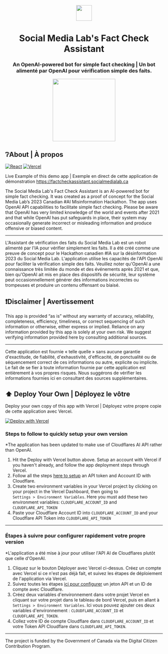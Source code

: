 <div align="center">
  <a href="#"><img src="https://socialmedialab.ca/wp-content/uploads/2022/05/TMU_TRSM_SocialMediaLab_transparent_WHITE-1.png.webp" height="50px" /></a>
  <h1>Social Media Lab's Fact Check Assistant<h3>An OpenAI-powered bot for simple fact checking | Un bot alimenté par OpenAI pour vérification simple des faits.</h3></h1>
  <a href="https://factcheckassistant.socialmedialab.ca/" target="_blank">
    <img src="https://factcheckassistant.socialmedialab.ca/assets/img/avataaars.svg" height="200px" />
  </a>
</div>

## ❔About | À propos
[![React](https://img.shields.io/badge/made%20with%20react-%2320232a.svg?style=for-the-badge&logo=react&logoColor=%2361DAFB)](#)
[![Vercel](https://img.shields.io/badge/deployed%20with%20vercel-%23000000.svg?style=for-the-badge&logo=vercel&logoColor=white)](#)

Live Example of this demo app | Exemple en direct de cette application de démonstration
https://factcheckassistant.socialmedialab.ca

The Social Media Lab's Fact Check Assistant is an AI-powered bot for simple fact checking. It was created as a proof of concept for the Social Media Lab’s 2023 Canadian #AI Misinformation Hackathon. The app uses OpenAI API capabilities to facilitate simple fact checking. Please be aware that OpenAI has very limited knowledge of the world and events after 2021 and that while OpenAI has put safeguards in place, their system may occasionally generate incorrect or misleading information and produce offensive or biased content.

--------------

L'Assistant de vérification des faits du Social Media Lab est un robot alimenté par l'IA pour vérifier simplement les faits. Il a été créé comme une preuve de concept pour le Hackathon canadien #IA sur la désinformation 2023 du Social Media Lab. L'application utilise les capacités de l'API OpenAI pour faciliter la vérification simple des faits. Veuillez noter qu'OpenAI a une connaissance très limitée du monde et des événements après 2021 et que, bien qu'OpenAI ait mis en place des dispositifs de sécurité, leur système peut occasionnellement générer des informations incorrectes ou trompeuses et produire un contenu offensant ou biaisé.


## ❗Disclaimer | Avertissement
This app is provided “as is” without any warranty of accuracy, reliability, completeness, efficiency, timeliness, or correct sequencing of such information or otherwise, either express or implied. Reliance on any information provided by this app is solely at your own risk. We suggest verifying information provided here by consulting additional sources.

--------------

Cette application est fournie « telle quelle » sans aucune garantie d'exactitude, de fiabilité, d'exhaustivité, d'efficacité, de ponctualité ou de séquencement correct de ces informations ou autre, explicite ou implicite. Le fait de se fier à toute information fournie par cette application est entièrement à vos propres risques. Nous suggérons de vérifier les informations fournies ici en consultant des sources supplémentaires.

## ⬆️ Deploy Your Own | Déployez le vôtre
Deploy your own copy of this app with Vercel | Déployez votre propre copie de cette application avec Vercel.

[![Deploy with Vercel](https://vercel.com/button)](https://vercel.com/new/clone?repository-url=https://github.com/smlabto/factcheckassistant&template=create-react-app)

### Steps to follow to quickly setup your own version
*The application has been updated to make use of Cloudflares AI API rather than OpenAI.
1. Hit the Deploy with Vercel button above. Setup an account with Vercel if you haven't already, and follow the app deployment steps through Vercel.
2. Follow all the steps [here to setup](https://developers.cloudflare.com/workers-ai/get-started/rest-api/) an API token and Account ID with Cloudflare.
3. Create two environment variables in your Vercel project by clicking on your project in the Vercel Dashboard, then going to  
`Settings > Environment Variables`. Here you must add these two environment variables: `CLOUDFLARE_ACCOUNT_ID` and `CLOUDFLARE_API_TOKEN`
4. Paste your Cloudflare Account ID into `CLOUDFLARE_ACCOUNT_ID` and your Cloudflare API Token into `CLOUDFLARE_API_TOKEN`

--------------

### Étapes à suivre pour configurer rapidement votre propre version
*L'application a été mise à jour pour utiliser l'API AI de Cloudflares plutôt que celle d'OpenAI.
1. Cliquez sur le bouton Déployer avec Vercel ci-dessus. Créez un compte avec Vercel si ce n'est pas déjà fait, et suivez les étapes de déploiement de l'application via Vercel.
2. Suivez toutes les étapes [ici pour configurer](https://developers.cloudflare.com/workers-ai/get-started/rest-api/) un jeton API et un ID de compte avec Cloudflare.
3. Créez deux variables d'environnement dans votre projet Vercel en cliquant sur votre projet dans le tableau de bord Vercel, puis en allant à  
`Settings > Environment Variables`. Ici vous pouvez ajouter ces deux variables d'environnement : `CLOUDFLARE_ACCOUNT_ID` et `CLOUDFLARE_API_TOKEN`.
4. Collez votre ID de compte Cloudflare dans `CLOUDFLARE_ACCOUNT_ID` et votre Token API Cloudflare dans `CLOUDFLARE_API_TOKEN`.


--------------

The project is funded by the Government of Canada via the Digital Citizen Contribution Program.


